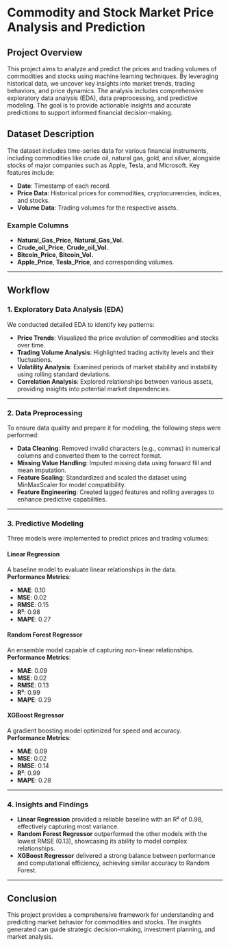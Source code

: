 # Commodity and Stock Market Price Analysis and Prediction

## Project Overview

This project aims to analyze and predict the prices and trading volumes of commodities and stocks using machine learning techniques. By leveraging historical data, we uncover key insights into market trends, trading behaviors, and price dynamics. The analysis includes comprehensive exploratory data analysis (EDA), data preprocessing, and predictive modeling. The goal is to provide actionable insights and accurate predictions to support informed financial decision-making.

## Dataset Description

The dataset includes time-series data for various financial instruments, including commodities like crude oil, natural gas, gold, and silver, alongside stocks of major companies such as Apple, Tesla, and Microsoft. Key features include:

- **Date**: Timestamp of each record.
- **Price Data**: Historical prices for commodities, cryptocurrencies, indices, and stocks.
- **Volume Data**: Trading volumes for the respective assets.

### Example Columns
- **Natural_Gas_Price**, **Natural_Gas_Vol.**
- **Crude_oil_Price**, **Crude_oil_Vol.**
- **Bitcoin_Price**, **Bitcoin_Vol.**
- **Apple_Price**, **Tesla_Price**, and corresponding volumes.

---

## Workflow

### 1. Exploratory Data Analysis (EDA)
We conducted detailed EDA to identify key patterns:
- **Price Trends**: Visualized the price evolution of commodities and stocks over time.
- **Trading Volume Analysis**: Highlighted trading activity levels and their fluctuations.
- **Volatility Analysis**: Examined periods of market stability and instability using rolling standard deviations.
- **Correlation Analysis**: Explored relationships between various assets, providing insights into potential market dependencies.

---

### 2. Data Preprocessing
To ensure data quality and prepare it for modeling, the following steps were performed:
- **Data Cleaning**: Removed invalid characters (e.g., commas) in numerical columns and converted them to the correct format.
- **Missing Value Handling**: Imputed missing data using forward fill and mean imputation.
- **Feature Scaling**: Standardized and scaled the dataset using MinMaxScaler for model compatibility.
- **Feature Engineering**: Created lagged features and rolling averages to enhance predictive capabilities.

---

### 3. Predictive Modeling
Three models were implemented to predict prices and trading volumes:

#### Linear Regression
A baseline model to evaluate linear relationships in the data.  
**Performance Metrics**:
- **MAE**: 0.10  
- **MSE**: 0.02  
- **RMSE**: 0.15  
- **R²**: 0.98  
- **MAPE**: 0.27  

#### Random Forest Regressor
An ensemble model capable of capturing non-linear relationships.  
**Performance Metrics**:
- **MAE**: 0.09  
- **MSE**: 0.02  
- **RMSE**: 0.13  
- **R²**: 0.99  
- **MAPE**: 0.29  

#### XGBoost Regressor
A gradient boosting model optimized for speed and accuracy.  
**Performance Metrics**:
- **MAE**: 0.09  
- **MSE**: 0.02  
- **RMSE**: 0.14  
- **R²**: 0.99  
- **MAPE**: 0.28  

---

### 4. Insights and Findings
- **Linear Regression** provided a reliable baseline with an R² of 0.98, effectively capturing most variance.  
- **Random Forest Regressor** outperformed the other models with the lowest RMSE (0.13), showcasing its ability to model complex relationships.  
- **XGBoost Regressor** delivered a strong balance between performance and computational efficiency, achieving similar accuracy to Random Forest.

---

## Conclusion
This project provides a comprehensive framework for understanding and predicting market behavior for commodities and stocks. The insights generated can guide strategic decision-making, investment planning, and market analysis.
